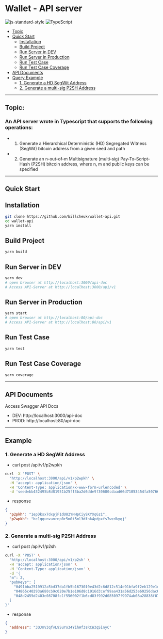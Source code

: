 # Wallet - API server
[![js-standard-style](https://img.shields.io/badge/code%20style-standard-brightgreen.svg)](http://standardjs.com) [![TypeScript](https://badgen.net/badge/icon/typescript?icon=typescript&label)](https://typescriptlang.org) 

  - [Topic](#topic)
  - [Quick Start](#quick-start)
    - [Installation](#installation)
    - [Build Project](#build-project)
    - [Run Server in DEV](#run-server-in-dev)
    - [Run Server in Production](#run-server-in-production)
    - [Run Test Case](#run-test-case)
    - [Run Test Case Coverage](#run-test-case-coverage)
  - [API Documents](#api-documents)
  - [Query Example](#example)
    - [1. Generate a HD SegWit Address](#1-generate-a-hd-segwit-address)
    - [2. Generate a multi-sig P2SH Address](#2-generate-a-multi-sig-p2sh-address)

---

## Topic:
### An API server wrote in Typescript that supports the following operations:
- 1. Generate a Hierarchical Deterministic (HD) Segregated Witness (SegWit) bitcoin address from a given seed and path
- 2. Generate an n-out-of-m Multisignature (multi-sig) Pay-To-Script-Hash (P2SH) bitcoin address, where n, m and public keys can be specified


---
## Quick Start

## Installation
```sh
git clone https://github.com/billcheuk/wallet-api.git
cd wallet-api
yarn install
```

## Build Project
```sh
yarn build
```

## Run Server in DEV
```sh
yarn dev
# open browser at http://localhost:3000/api-doc
# Access API-Server at http://localhost:3000/api/v1
```

## Run Server in Production 
```sh
yarn start
# open browser at http://localhost:80/api-doc
# Access API-Server at http://localhost:80/api/v1
```

## Run Test Case
```sh
yarn test
```

## Run Test Case Coverage
```sh
yarn coverage
```

---
## API Documents
  Access Swagger API Docs
- DEV: http://localhost:3000/api-doc
- PROD: http://localhost:80/api-doc

---
## Example
### 1. Generate a HD SegWit Address
- curl post /api/v1/p2wpkh
```sh
curl -X 'POST' \
  'http://localhost:3000/api/v1/p2wpkh' \
  -H 'accept: application/json' \
  -H 'Content-Type: application/x-www-form-urlencoded' \
  -d 'seed=bb432495b8d81951b25ff3ba2d6dde9f30680cdaad66d71053454fa507668cd98d5c0b73bb2c509d68d65cb879110623be324e0f76bd0a7af122991f99cd7089&path=m%2F44'\''%2F0'\''%2F0'\''%2F0%2F0'
```
- response
```json
{
  "p2pkh": "1epDksx7dxpjF1dU82YNHpCiy9XYXqGz1",
  "p2wpkh": "bc1qqunvanrnp0r5n0t5ml3dfnk4pdpxfs7wzdkyqj"
}
```

### 2. Generate a multi-sig P2SH Address
- curl post /api/v1/p2sh
```sh
curl -X 'POST' \
  'http://localhost:3000/api/v1/p2sh' \
  -H 'accept: application/json' \
  -H 'Content-Type: application/json' \
  -d '{
  "m": 2,
  "pubKeys": [
    "0491bba2510912a5bd37da1fb5b1673010e43d2c6d812c514e91bfa9f2eb129e1c183329db55bd868e209aac2fbc02cb33d98fe74bf23f0c235d6126b1d8334f86",
    "04865c40293a680cb9c020e7b1e106d8c1916d3cef99aa431a56d253e69256dac09ef122b1a986818a7cb624532f062c1d1f8722084861c5c3291ccffef4ec6874",
    "048d2455d2403e08708fc1f556002f1b6cd83f992d085097f9974ab08a28838f07896fbab08f39495e15fa6fad6edbfb1e754e35fa1c7844c41f322a1863d46213"
  ]
}'
```

- response
```json
{
  "address": "3QJmV3qfvL9SuYo34YihAf3sRCW3qSinyC"
}
```
